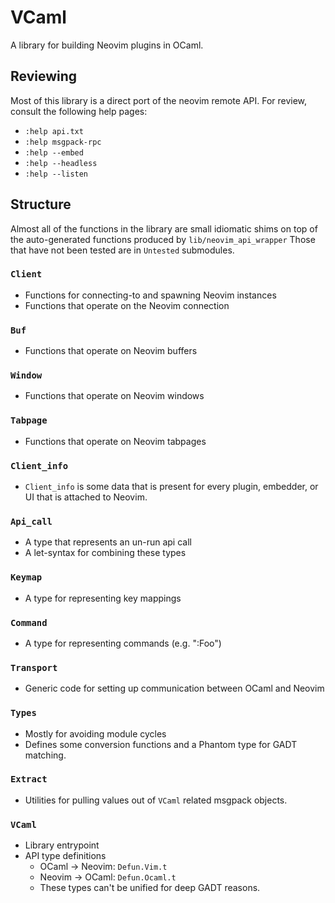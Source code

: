 # VCaml 

A library for building Neovim plugins in OCaml.

## Reviewing 
Most of this library is a direct port of the neovim remote API.
For review, consult the following help pages:
- `:help api.txt`
- `:help msgpack-rpc`
- `:help --embed`
- `:help --headless`
- `:help --listen`

## Structure
Almost all of the functions in the library are small idiomatic shims on top of
the auto-generated functions produced by `lib/neovim_api_wrapper`
Those that have not been tested are in `Untested` submodules.

### `Client`
- Functions for connecting-to and spawning Neovim instances
- Functions that operate on the Neovim connection

### `Buf`
- Functions that operate on Neovim buffers

### `Window`
- Functions that operate on Neovim windows

### `Tabpage`
- Functions that operate on Neovim tabpages

### `Client_info`
- `Client_info` is some data that is present for every plugin,
  embedder, or UI that is attached to Neovim.

### `Api_call`
- A type that represents an un-run api call
- A let-syntax for combining these types

### `Keymap`
- A type for representing key mappings

### `Command`
- A type for representing commands (e.g. ":Foo")

### `Transport`
- Generic code for setting up communication between OCaml 
  and Neovim

### `Types`
- Mostly for avoiding module cycles
- Defines some conversion functions and a Phantom type for
  GADT matching.

### `Extract`
- Utilities for pulling values out of `VCaml` related msgpack objects.

### `VCaml`
- Library entrypoint 
- API type definitions 
  -  OCaml -> Neovim: `Defun.Vim.t`
  -  Neovim -> OCaml: `Defun.Ocaml.t`
  -  These types can't be unified for deep GADT reasons.
